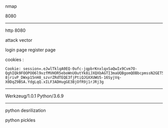 nmap

8080

***

http 8080

attack vector

login page
register page

cookies : 
```
Cookie: session=.eJwlTklqA0EQ-0ufc-jqpbrKnxlqxSaQwIx9Cvm7O-QghIQk9FOOPOO6l9vzfMVHOR5eboWnUOutYk8iJXQXbAGTI3maUQBgomQOBbcpmssN2GET58CaTuMPA5eZBkJTm7jDo0k3VJaa3KvVDsa6VIDClRtYwFIu-8jrivP_DWxp15nH8_szvrZRdTEQE3fjPtiQJGXXUWU5-16SyjVq-X0DqZ9BSA.YdgLqQ.xILF3ADHugGE3BjOfR9j1rJRj3g

```

***

Werkzeug/1.0.1 Python/3.6.9

***

python desrilization

python pickles